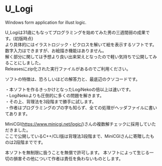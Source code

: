 # U_Logi
Windows form application for illust logic.

U_Logiは31歳にもなってプログラミングを始めてみた男の三週間弱の成果です。(初版時点)  
より具体的にはイラストロジック・ピクロスを解いて絵を表示するソフトです。  
数字入力はできますが、お絵描き機能はありません。  
解く部分に関しては予想より良い出来栄えとなったので軽い気持ちで公開してみることにしました。  
Releasesにzip化された実行ファイルがあるのでご利用ください。

ソフトの特徴は、恐ろしいほどの解答力と、最底辺のクソコードです。

・本ソフトを作るきっかけとなったLogiNekoの倍以上は速いです。  
・LogiNekoよりも圧倒的に多くの問題を解きます。  
・その上、背理法を3段階まで勝手に試します。  
・作者はプログラミングのプの字も知らず、全ての処理がヘッダファイルに書いてあります。

MiniCGI(https://www.minicgi.net/logic/)さんの複数解チェックに採用していただきました。  
ここで公開しているC++/CLI版は背理法3段階まで、MiniCGIさんに寄贈したものは2段階までです。

本ソフトを無制限に扱うことを無償で許可します。
本ソフトによって生じる一切の損害その他について作者は責任を負わないものとします。
